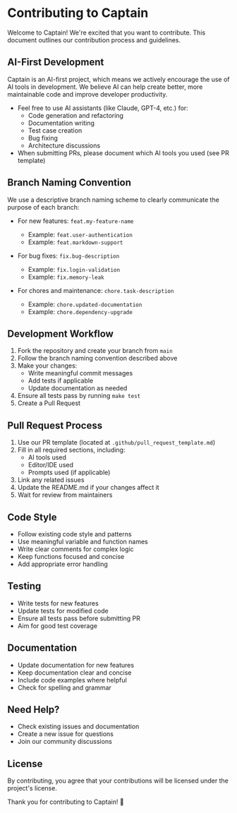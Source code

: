 # Contributing to Captain

Welcome to Captain! We're excited that you want to contribute. This document outlines our contribution process and guidelines.

## AI-First Development

Captain is an AI-first project, which means we actively encourage the use of AI tools in development. We believe AI can help create better, more maintainable code and improve developer productivity.

- Feel free to use AI assistants (like Claude, GPT-4, etc.) for:
  - Code generation and refactoring
  - Documentation writing
  - Test case creation
  - Bug fixing
  - Architecture discussions
- When submitting PRs, please document which AI tools you used (see PR template)

## Branch Naming Convention

We use a descriptive branch naming scheme to clearly communicate the purpose of each branch:

- For new features: `feat.my-feature-name`
  - Example: `feat.user-authentication`
  - Example: `feat.markdown-support`

- For bug fixes: `fix.bug-description`
  - Example: `fix.login-validation`
  - Example: `fix.memory-leak`

- For chores and maintenance: `chore.task-description`
  - Example: `chore.updated-documentation`
  - Example: `chore.dependency-upgrade`

## Development Workflow

1. Fork the repository and create your branch from `main`
2. Follow the branch naming convention described above
3. Make your changes:
   - Write meaningful commit messages
   - Add tests if applicable
   - Update documentation as needed
4. Ensure all tests pass by running `make test`
5. Create a Pull Request

## Pull Request Process

1. Use our PR template (located at `.github/pull_request_template.md`)
2. Fill in all required sections, including:
   - AI tools used
   - Editor/IDE used
   - Prompts used (if applicable)
3. Link any related issues
4. Update the README.md if your changes affect it
5. Wait for review from maintainers

## Code Style

- Follow existing code style and patterns
- Use meaningful variable and function names
- Write clear comments for complex logic
- Keep functions focused and concise
- Add appropriate error handling

## Testing

- Write tests for new features
- Update tests for modified code
- Ensure all tests pass before submitting PR
- Aim for good test coverage

## Documentation

- Update documentation for new features
- Keep documentation clear and concise
- Include code examples where helpful
- Check for spelling and grammar

## Need Help?

- Check existing issues and documentation
- Create a new issue for questions
- Join our community discussions

## License

By contributing, you agree that your contributions will be licensed under the project's license.

Thank you for contributing to Captain! 🚀

